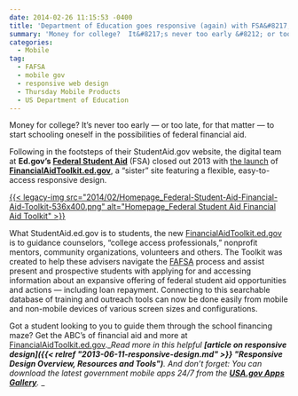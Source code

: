 ```yaml
---
date: 2014-02-26 11:15:53 -0400
title: 'Department of Education goes responsive (again) with FSA&#8217;s new Financial Aid Toolkit'
summary: 'Money for college?  It&#8217;s never too early &#8212; or too late, for that matter &#8212; to start schooling oneself in the possibilities of federal financial aid. Following in the footsteps of their StudentAid.gov website, the digital team at  Ed.gov&#8217;s Federal Student Aid (FSA) closed out 2013 with the launch of FinancialAidToolkit.ed.gov, a &#8220;sister&#8221; site featuring'
categories:
  - Mobile
tag:
  - FAFSA
  - mobile gov
  - responsive web design
  - Thursday Mobile Products
  - US Department of Education
---
```


Money for college? It&#8217;s never too early &#8212; or too late, for that matter &#8212; to start schooling oneself in the possibilities of federal financial aid.

Following in the footsteps of their StudentAid.gov website, the digital team at **Ed.gov&#8217;s <a href="http://studentaid.ed.gov" target="_blank">Federal Student Aid</a>** (FSA) closed out 2013 with [the launch](http://www.ed.gov/news/press-releases/new-financial-aid-toolkit-part-departments-efforts-improve-college-access-and-af) of **<a href="http://financialaidtoollkit.ed.gov" target="_blank">FinancialAidToolkit.ed.gov</a>**, a &#8220;sister&#8221; site featuring a flexible, easy-to-access responsive design.

[{{< legacy-img src="2014/02/Homepage\_Federal-Student-Aid-Financial-Aid-Toolkit-536x400.png" alt="Homepage\_Federal Student Aid Financial Aid Toolkit" >}}](https://s3.amazonaws.com/sitesusa/wp-content/uploads/sites/212/2014/02/Homepage_Federal-Student-Aid-Financial-Aid-Toolkit.png)

 

 

 

 

 

 

 

 

 

 

What StudentAid.ed.gov is to students, the new <a href="http://www.newbrandanalytics.com/thankyou.php" target="_blank">FinancialAidToolkit.ed.gov</a> is to guidance counselors, &#8220;college access professionals,&#8221; nonprofit mentors, community organizations, volunteers and others. The Toolkit was created to help these advisers navigate the [FAFSA](http://financialaidtoolkit.ed.gov/tk/learn/fafsa.jsp) process and assist present and prospective students with applying for and accessing information about an expansive offering of federal student aid opportunities and actions &#8212; including loan repayment. Connecting to this searchable database of training and outreach tools can now be done easily from mobile and non-mobile devices of various screen sizes and configurations.

Got a student looking to you to guide them through the school financing maze? Get the ABC&#8217;s of financial aid and more at [FinancialAidToolkit.ed.gov](http://financialaidtoolkit.ed.gov/tk/).__Read more in this helpful **[article on responsive design]({{< relref "2013-06-11-responsive-design.md" >}} "Responsive Design Overview, Resources and Tools")**. And don’t forget: You can download the latest government mobile apps 24/7 from the **[USA.gov Apps Gallery](http://apps.usa.gov/)**._
  _ 

 

 